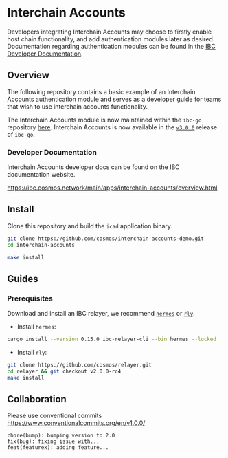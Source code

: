 # Interchain Accounts

Developers integrating Interchain Accounts may choose to firstly enable host chain functionality, and add authentication modules later as desired.
Documentation regarding authentication modules can be found in the [IBC Developer Documentation](https://ibc.cosmos.network/main/apps/interchain-accounts/overview.html).

## Overview 

The following repository contains a basic example of an Interchain Accounts authentication module and serves as a developer guide for teams that wish to use interchain accounts functionality.

The Interchain Accounts module is now maintained within the `ibc-go` repository [here](https://github.com/cosmos/ibc-go/tree/main/modules/apps/27-interchain-accounts). 
Interchain Accounts is now available in the [`v3.0.0`](https://github.com/cosmos/ibc-go/releases/tag/v3.0.0) release of `ibc-go`.

### Developer Documentation

Interchain Accounts developer docs can be found on the IBC documentation website.

https://ibc.cosmos.network/main/apps/interchain-accounts/overview.html

## Install

Clone this repository and build the `icad` application binary.

```bash
git clone https://github.com/cosmos/interchain-accounts-demo.git
cd interchain-accounts

make install 
```

## Guides

### Prerequisites

Download and install an IBC relayer, we recommend [`hermes`](https://hermes.informal.systems/) or [`rly`](https://github.com/cosmos/relayer).

- Install `hermes`:
```bash
cargo install --version 0.15.0 ibc-relayer-cli --bin hermes --locked
```

- Install `rly`:
```bash
git clone https://github.com/cosmos/relayer.git
cd relayer && git checkout v2.0.0-rc4
make install
```

## Collaboration

Please use conventional commits  https://www.conventionalcommits.org/en/v1.0.0/

```
chore(bump): bumping version to 2.0
fix(bug): fixing issue with...
feat(featurex): adding feature...
```